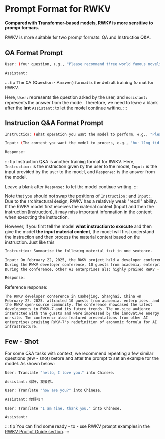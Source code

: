# Prompt Format for RWKV

**Compared with Transformer-based models, RWKV is more sensitive to prompt formats.**

RWKV is more suitable for two prompt formats: QA and Instruction Q&A.

## QA Format Prompt

```bash copy
User: (Your question, e.g., "Please recommend three world famous novels suitable for five - year - old children.")

Assistant:
```
::: tip
The QA (Question - Answer) format is the default training format for RWKV.

Here, `User:` represents the question asked by the user, and `Assistant:` represents the answer from the model. Therefore, we need to leave a blank after the **last** `Assistant:` to let the model continue writing.
:::

## Instruction Q&A Format Prompt

```bash copy
Instruction: (What operation you want the model to perform, e.g., "Please translate the following Swedish into Chinese.")

Input: (The content you want the model to process, e.g., "hur l?ng tid tog det att bygga twin towers")

Response:
```
::: tip
Instruction Q&A is another training format for RWKV. Here, `Instruction:` is the instruction given by the user to the model, `Input:` is the input provided by the user to the model, and `Response:` is the answer from the model.

Leave a blank after `Response:` to let the model continue writing.
:::

Note that you should not swap the positions of `Instruction:` and `Input:`. Due to the architectural design, RWKV has a relatively weak "recall" ability. If the RWKV model first receives the material content (Input) and then the instruction (Instruction), it may miss important information in the content when executing the instruction.

However, if you first tell the model **what instruction to execute** and then give the model **the input material content**, the model will first understand the instruction and then process the material content based on the instruction. Just like this:

```bash copy
Instruction: Summarize the following material text in one sentence.

Input: On February 22, 2025, the RWKV project held a developer conference themed "RWKV - 7 and Future Trends" in Caohejing, Shanghai, China. Developers, industry experts, and technological innovators from all over the country gathered together —— from well - known university laboratories to cutting - edge startup teams. The innovative energy on - site confirmed the excellent performance and far - reaching significance of RWKV - 7.
During the RWKV developer conference, 10 guests from academia, enterprises, and the RWKV open - source community brought in - depth sharing for developers, and the on - site audience interacted enthusiastically with the guests. For example, Yang Kaicheng from DeepGlint presented "RWKV - CLIP: A Robust Vision - Language Representation Learner", Hou Haowen from Guangming Laboratory presented "VisualRWKV: A Vision - Language Model Based on RWKV", Cheng Zhengxue from Shanghai Jiao Tong University presented "L3TC: Efficient Multimodal Data Compression Based on RWKV", Jiang Juntao from Zhejiang University presented "RWKV - Unet: Improving Medical Image Segmentation Results with Long - Distance Collaboration", etc.
During the conference, other AI enterprises also highly praised RWKV - 7, believing that it redefined the economic formula of AI infrastructure. The participants were also deeply touched by the demonstration of RWKV application results. Meanwhile, RWKV Yuanzhi Intelligence also shared RWKV - 7 and related demo presentations with thousands of developers at the 2025 Global Developer Conference.

Response:
```

Reference response:

``` text copy
The RWKV developer conference in Caohejing, Shanghai, China on February 22, 2025, attracted 10 guests from academia, enterprises, and the RWKV open-source community. The conference showcased the latest developments in RWKV-7 and its future trends. The on-site audience interacted with the guests and were impressed by the innovative energy on-site. The conference also featured presentations from other AI enterprises praising RWKV-7's redefinition of economic formula for AI infrastructure.
```

## Few - Shot

For some Q&A tasks with context, we recommend repeating a few similar questions (few - shot) before and after the prompt to set an example for the model. As shown below:

```bash copy
User: Translate "hello, I love you." into Chinese.

Assistant: 你好，我爱你。

User: Translate "how are you?" into Chinese.

Assistant: 你好吗？

User: Translate "I am fine, thank you." into Chinese.

Assistant:
```

::: tip
You can find some ready - to - use RWKV prompt examples in the [RWKV Prompt Guide section](./Chat-Prompts).
:::
